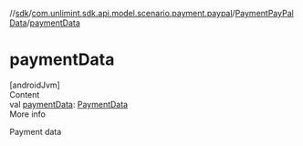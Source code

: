 //[sdk](../../../index.md)/[com.unlimint.sdk.api.model.scenario.payment.paypal](../index.md)/[PaymentPayPalData](index.md)/[paymentData](payment-data.md)



# paymentData  
[androidJvm]  
Content  
val [paymentData](payment-data.md): [PaymentData](../../com.unlimint.sdk.api.model.scenario.payment.common/-payment-data/index.md)  
More info  


Payment data

  



